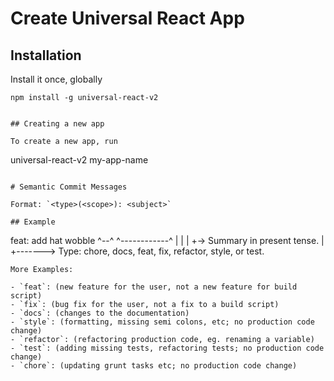 # Create Universal React App

## Installation

Install it once, globally

```
npm install -g universal-react-v2


## Creating a new app

To create a new app, run
```

universal-react-v2 my-app-name

```

# Semantic Commit Messages

Format: `<type>(<scope>): <subject>`

## Example

```

feat: add hat wobble
^--^ ^------------^
| |
| +-> Summary in present tense.
|
+-------> Type: chore, docs, feat, fix, refactor, style, or test.

```
More Examples:

- `feat`: (new feature for the user, not a new feature for build script)
- `fix`: (bug fix for the user, not a fix to a build script)
- `docs`: (changes to the documentation)
- `style`: (formatting, missing semi colons, etc; no production code change)
- `refactor`: (refactoring production code, eg. renaming a variable)
- `test`: (adding missing tests, refactoring tests; no production code change)
- `chore`: (updating grunt tasks etc; no production code change)
```
